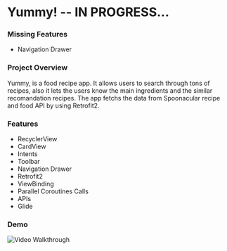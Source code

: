 # Yummy! -- IN PROGRESS...
### Missing Features
* Navigation Drawer

### Project Overview
Yummy, is a food recipe app. It allows users to search through tons of recipes, also it lets the users know the main ingredients and the similar recomandation recipes. The app fetchs the data from Spoonacular recipe and food API by using Retrofit2.

### Features
* RecyclerView
* CardView
* Intents
* Toolbar
* Navigation Drawer
* Retrofit2
* ViewBinding
* Parallel Coroutines Calls
* APIs
* Glide

### Demo
<img src='https://j.gifs.com/qQ97xr.gif' title='Video Walkthrough' alt='Video Walkthrough' />
